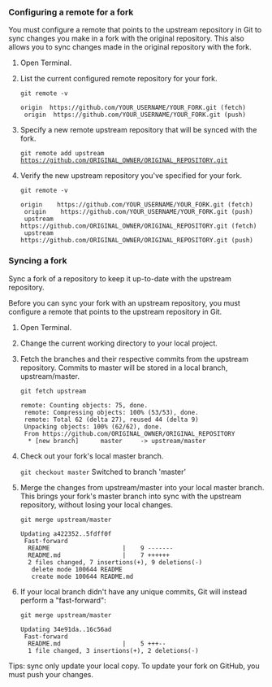 
### Configuring a remote for a fork

You must configure a remote that points to the upstream repository in Git to sync changes you make in a fork with the original repository. This also allows you to sync changes made in the original repository with the fork.

1. Open Terminal.

2. List the current configured remote repository for your fork.

    <code>git remote -v</code>
    <pre><code>origin  https://github.com/YOUR_USERNAME/YOUR_FORK.git (fetch)
    origin  https://github.com/YOUR_USERNAME/YOUR_FORK.git (push)</code></pre>

3. Specify a new remote upstream repository that will be synced with the fork.

    <code>git remote add upstream https://github.com/ORIGINAL_OWNER/ORIGINAL_REPOSITORY.git</code>

4. Verify the new upstream repository you've specified for your fork.

    <code>git remote -v</code>
    <pre><code>origin    https://github.com/YOUR_USERNAME/YOUR_FORK.git (fetch)
    origin    https://github.com/YOUR_USERNAME/YOUR_FORK.git (push)
    upstream  https://github.com/ORIGINAL_OWNER/ORIGINAL_REPOSITORY.git (fetch)
    upstream  https://github.com/ORIGINAL_OWNER/ORIGINAL_REPOSITORY.git (push)</code></pre>

### Syncing a fork

Sync a fork of a repository to keep it up-to-date with the upstream repository.

Before you can sync your fork with an upstream repository, you must configure a remote that points to the upstream repository in Git.

1. Open Terminal.

2. Change the current working directory to your local project.

3. Fetch the branches and their respective commits from the upstream repository. Commits to master will be stored in a local branch, upstream/master.

    <code>git fetch upstream</code>
    <pre><code>remote: Counting objects: 75, done.
    remote: Compressing objects: 100% (53/53), done.
    remote: Total 62 (delta 27), reused 44 (delta 9)
    Unpacking objects: 100% (62/62), done.
    From https://github.com/ORIGINAL_OWNER/ORIGINAL_REPOSITORY
     * [new branch]      master     -> upstream/master</code></pre>

4. Check out your fork's local master branch.

    <code>git checkout master</code>
    Switched to branch 'master'

5. Merge the changes from upstream/master into your local master branch. This brings your fork's master branch into sync with the upstream repository, without losing your local changes.

    <code>git merge upstream/master</code>
    <pre><code>Updating a422352..5fdff0f
    Fast-forward
     README                    |    9 -------
     README.md                 |    7 ++++++
     2 files changed, 7 insertions(+), 9 deletions(-)
      delete mode 100644 README   
      create mode 100644 README.md</code></pre>

6. If your local branch didn't have any unique commits, Git will instead perform a "fast-forward":

    <code>git merge upstream/master</code>
    <pre><code>Updating 34e91da..16c56ad
    Fast-forward
     README.md                 |    5 +++--
     1 file changed, 3 insertions(+), 2 deletions(-)</code></pre>
  Tips: sync only update your local copy. To update your fork on GitHub, you must push your changes.


